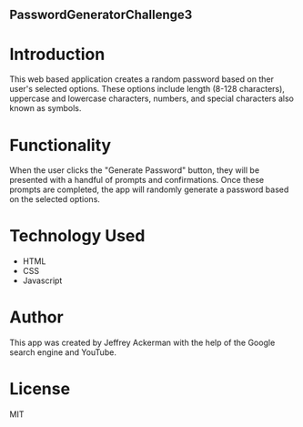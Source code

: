 ## PasswordGeneratorChallenge3
# Introduction
This web based application creates a random password based on ther user's selected options. These options include length (8-128 characters), uppercase and lowercase characters, numbers, and special characters also known as symbols.
# Functionality
When the user clicks the "Generate Password" button, they will be presented with a handful of prompts and confirmations. Once these prompts are completed, the app will randomly generate a password based on the selected options.
# Technology Used
- HTML
- CSS
- Javascript
# Author
This app was created by Jeffrey Ackerman with the help of the Google search engine and YouTube.
# License
MIT
